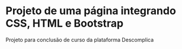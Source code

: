 # Projeto de uma página integrando CSS, HTML e Bootstrap
Projeto para conclusão de curso da plataforma Descomplica
